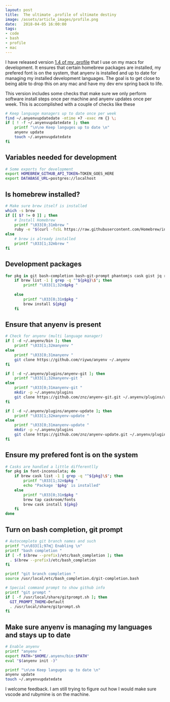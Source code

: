 ```yaml
---
layout: post
title:  The ultimate .profile of ultimate destiny
image: /assets/article_images/profile.png
date:   2018-04-05 16:00:00
tags:
- code
- bash
- profile
- mac
---
```

I have released version [1.4 of my .profile](https://gist.github.com/usbsnowcrash/a391fd6cea9f07ed16a959e7a21eb86c) that I use on my macs for development.  It ensures that certain homebrew packages are installed, my prefered font is on the system, that anyenv is installed and up to date for managing my installed development languages.  The goal is to get close to being able to drop this on any mac and have my dev env spring back to life.


This version includes some checks that make sure we only perform software install steps once per machine and anyenv updates once per week.  This is accomplished with a couple of checks like these
```bash
# Keep language managers up to date once per week
find ~/.anyenvupdatedate -mtime +7 -exec rm {} \;
if [ ! -f ~/.anyenvupdatedate ]; then
	printf "\n\n⚙️ Keep languges up to date \n"
    anyenv update
    touch ~/.anyenvupdatedate
fi
```

## Variables needed for development
```bash
# Some exports for development
export HOMEBREW_GITHUB_API_TOKEN=TOKEN_GOES_HERE
export DATABASE_URL=postgres://localhost
```

## Is homebrew installed?
```bash
# Make sure brew itself is installed
which -s brew
if [[ $? != 0 ]] ; then
    # Install Homebrew
    printf "\033[0;31mbrew "
    ruby -e "$(curl -fsSL https://raw.githubusercontent.com/Homebrew/install/master/install)"
else
    # brew is already installed
    printf "\033[1;32mbrew "
fi
```

## Development packages
```bash
for pkg in git bash-completion bash-git-prompt phantomjs cask gist jq redis wget curl openssl postgres; do
    if brew list -1 | grep -q "^${pkg}\$"; then
        printf "\033[1;32m$pkg "
        
    else
        printf "\033[0;31m$pkg "
        brew install ${pkg}
    fi
```
## Ensure that anyenv is present
```bash
# Check for anyenv (multi language manager)
if [ -d ~/.anyenv/bin ]; then 
    printf "\033[1;32manyenv "
else
    printf "\033[0;31manyenv "
    git clone https://github.com/riywo/anyenv ~/.anyenv 
fi

if [ -d ~/.anyenv/plugins/anyenv-git ]; then 
    printf "\033[1;32manyenv-git "
else
    printf "\033[0;31manyenv-git "
    mkdir -p ~/.anyenv/plugins
    git clone https://github.com/znz/anyenv-git.git ~/.anyenv/plugins/anyenv-git
fi

if [ -d ~/.anyenv/plugins/anyenv-update ]; then 
    printf "\033[1;32manyenv-update "
else
    printf "\033[0;31manyenv-update "
    mkdir -p ~/.anyenv/plugins
    git clone https://github.com/znz/anyenv-update.git ~/.anyenv/plugins/anyenv-update
fi
```

## Ensure my prefered font is on the system
```bash
# Casks are handled a little differentlly 
for pkg in font-inconsolata; do
    if brew cask list -1 | grep -q "^${pkg}\$"; then
        printf "\033[1;32m$pkg "
        echo "Package '$pkg' is installed"
    else
        printf "\033[0;31m$pkg "
        brew tap caskroom/fonts
        brew cask install ${pkg}
    fi
done
```    
## Turn on bash completion, git prompt
```bash
# Autocomplete git branch names and such
printf "\n\033[1;97m🌈 Enabling \n"
printf "bash completion "
if [ -f $(brew --prefix)/etc/bash_completion ]; then
  . $(brew --prefix)/etc/bash_completion
fi

printf "git branch completion "
source /usr/local/etc/bash_completion.d/git-completion.bash

# Special command prompt to show github info
printf "git prompt "
if [ -f /usr/local/share/gitprompt.sh ]; then
  GIT_PROMPT_THEME=Default
  . /usr/local/share/gitprompt.sh
fi
```

## Make sure anyenv is managing my languages and stays up to date
```bash
# Enable anyenv
printf "anyenv "
export PATH="$HOME/.anyenv/bin:$PATH"
eval "$(anyenv init -)"

printf "\n\n⚙️ Keep languges up to date \n"
anyenv update
touch ~/.anyenvupdatedate
```

I welcome feedback.  I am still trying to figure out how I would make sure vscode and rubymine is on the machine.